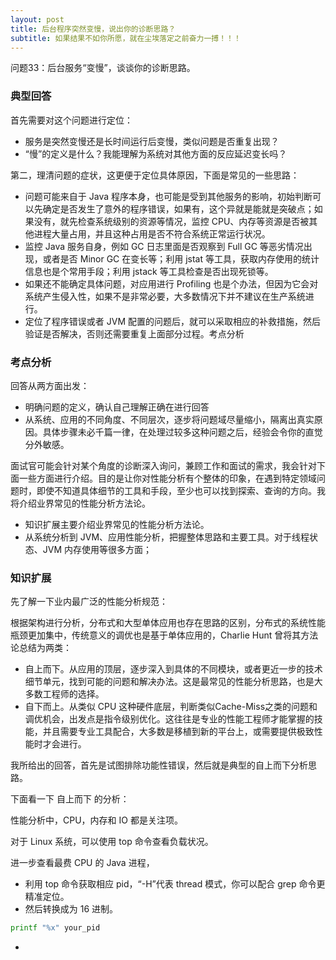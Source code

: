 ```yaml
---
layout: post
title: 后台程序突然变慢，说出你的诊断思路？
subtitle: 如果结果不如你所愿，就在尘埃落定之前奋力一搏！！！
---
```


问题33：后台服务“变慢”，谈谈你的诊断思路。

### 典型回答

首先需要对这个问题进行定位：
* 服务是突然变慢还是长时间运行后变慢，类似问题是否重复出现？
* “慢”的定义是什么？我能理解为系统对其他方面的反应延迟变长吗？

第二，理清问题的症状，这更便于定位具体原因，下面是常见的一些思路：
* 问题可能来自于 Java 程序本身，也可能是受到其他服务的影响，初始判断可以先确定是否发生了意外的程序错误，如果有，这个异就是能就是突破点；如果没有，就先检查系统级别的资源等情况，监控 CPU、内存等资源是否被其他进程大量占用，并且这种占用是否不符合系统正常运行状况。
* 监控 Java 服务自身，例如 GC 日志里面是否观察到 Full GC 等恶劣情况出现，或者是否 Minor GC 在变长等；利用 jstat 等工具，获取内存使用的统计信息也是个常用手段；利用 jstack 等工具检查是否出现死锁等。
* 如果还不能确定具体问题，对应用进行 Profiling 也是个办法，但因为它会对系统产生侵入性，如果不是非常必要，大多数情况下并不建议在生产系统进行。
* 定位了程序错误或者 JVM 配置的问题后，就可以采取相应的补救措施，然后验证是否解决，否则还需要重复上面部分过程。考点分析

### 考点分析

回答从两方面出发：
* 明确问题的定义，确认自己理解正确在进行回答
* 从系统、应用的不同角度、不同层次，逐步将问题域尽量缩小，隔离出真实原因。具体步骤未必千篇一律，在处理过较多这种问题之后，经验会令你的直觉分外敏感。

面试官可能会针对某个角度的诊断深入询问，兼顾工作和面试的需求，我会针对下面一些方面进行介绍。目的是让你对性能分析有个整体的印象，在遇到特定领域问题时，即使不知道具体细节的工具和手段，至少也可以找到探索、查询的方向。我将介绍业界常见的性能分析方法论。

* 知识扩展主要介绍业界常见的性能分析方法论。
* 从系统分析到 JVM、应用性能分析，把握整体思路和主要工具。对于线程状态、JVM 内存使用等很多方面；

### 知识扩展

先了解一下业内最广泛的性能分析规范：

根据架构进行分析，分布式和大型单体应用也存在思路的区别，分布式的系统性能瓶颈更加集中，传统意义的调优也是基于单体应用的，Charlie Hunt 曾将其方法论总结为两类：

* 自上而下。从应用的顶层，逐步深入到具体的不同模块，或者更近一步的技术细节单元，找到可能的问题和解决办法。这是最常见的性能分析思路，也是大多数工程师的选择。
* 自下而上。从类似 CPU 这种硬件底层，判断类似Cache-Miss之类的问题和调优机会，出发点是指令级别优化。这往往是专业的性能工程师才能掌握的技能，并且需要专业工具配合，大多数是移植到新的平台上，或需要提供极致性能时才会进行。

我所给出的回答，首先是试图排除功能性错误，然后就是典型的自上而下分析思路。

下面看一下 自上而下 的分析：

性能分析中，CPU，内存和 IO 都是关注项。

对于 Linux 系统，可以使用 top 命令查看负载状况。

进一步查看最费 CPU 的 Java 进程，

* 利用 top 命令获取相应 pid，“-H”代表 thread 模式，你可以配合 grep 命令更精准定位。
* 然后转换成为 16 进制。

~~~  bash
printf "%x" your_pid
~~~

* 